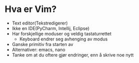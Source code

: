 




# Hva er Vim?
- Text editor(Tekstredigerer)
- Ikke en IDE(PyCharm, Intellij, Eclipse)
- Har forskjellige moduser og veldig tastaturrettet
	- Keyboard endrer seg avhenging av modus
- Ganske primitiv fra starten av
- Alternativer: emacs, nano
- Tanke om at du oftere gjør endringer, enn å skrive noe nytt





